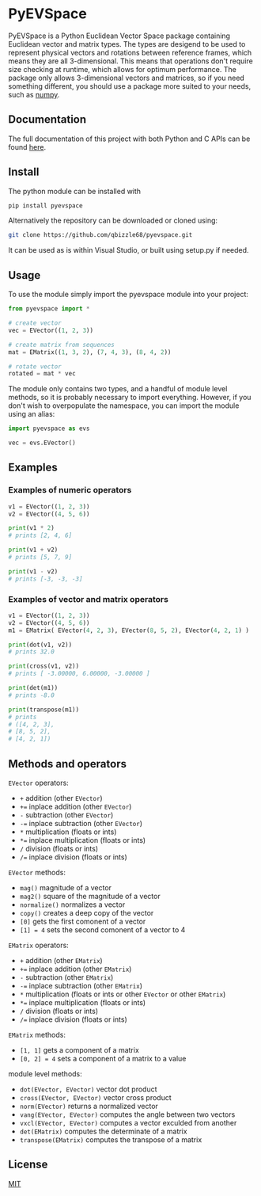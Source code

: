 # PyEVSpace

PyEVSpace is a Python Euclidean Vector Space package containing Euclidean vector and matrix types. The types
are desigend to be used to represent physical vectors and rotations between reference frames, which means they 
are all 3-dimensional. This means that operations don't require size checking at runtime, which allows for 
optimum performance. The package only allows 3-dimensional vectors and matrices, so if you need something 
different, you should use a package more suited to your needs, such as [numpy](https://numpy.org/).

## Documentation

The full documentation of this project with both Python and C APIs can be found [here](https://qbizzle68.github.io/pyevspace/html/index.html).

## Install

The python module can be installed with
```python
pip install pyevspace
```

Alternatively the repository can be downloaded or cloned using:
```bash
git clone https://github.com/qbizzle68/pyevspace.git
```
It can be used as is within Visual Studio, or built using setup.py if needed.

## Usage

To use the module simply import the pyevspace module into your project:
```python
from pyevspace import *

# create vector
vec = EVector((1, 2, 3))

# create matrix from sequences
mat = EMatrix((1, 3, 2), (7, 4, 3), (8, 4, 2))

# rotate vector
rotated = mat * vec
```
The module only contains two types, and a handful of module level methods, so it is probably necessary to import everything.
However, if you don't wish to overpopulate the namespace, you can import the module using an alias:
```python
import pyevspace as evs

vec = evs.EVector()
```

## Examples

### Examples of numeric operators
```python
v1 = EVector((1, 2, 3))
v2 = EVector((4, 5, 6))

print(v1 * 2)
# prints [2, 4, 6]

print(v1 + v2)
# prints [5, 7, 9]

print(v1 - v2)
# prints [-3, -3, -3]
```

### Examples of vector and matrix operators
```python
v1 = EVector((1, 2, 3))
v2 = EVector((4, 5, 6))
m1 = EMatrix( EVector(4, 2, 3), EVector(8, 5, 2), EVector(4, 2, 1) )

print(dot(v1, v2))
# prints 32.0

print(cross(v1, v2))
# prints [ -3.00000, 6.00000, -3.00000 ]

print(det(m1))
# prints -8.0

print(transpose(m1))
# prints 
# ([4, 2, 3],
# [8, 5, 2],
# [4, 2, 1])
```

## Methods and operators
`EVector` operators:
- `+` addition (other `EVector`)
- `+=` inplace addition (other `EVector`)
- `-` subtraction (other `EVector`)
- `-=` inplace subtraction (other `EVector`)
- `*` multiplication (floats or ints)
- `*=` inplace multiplication (floats or ints)
- `/` division (floats or ints)
- `/=` inplace division (floats or ints)

`EVector` methods:
- `mag()` magnitude of a vector
- `mag2()` square of the magnitude of a vector
- `normalize()` normalizes a vector
- `copy()` creates a deep copy of the vector
- `[0]` gets the first comonent of a vector
- `[1] = 4` sets the second comonent of a vector to 4

`EMatrix` operators:
- `+` addition (other `EMatrix`)
- `+=` inplace addition (other `EMatrix`)
- `-` subtraction (other `EMatrix`)
- `-=` inplace subtraction (other `EMatrix`)
- `*` multiplication (floats or ints or other `EVector` or other `EMatrix`)
- `*=` inplace multiplication (floats or ints)
- `/` division (floats or ints)
- `/=` inplace division (floats or ints)

`EMatrix` methods:
- `[1, 1]` gets a component of a matrix
- `[0, 2] = 4` sets a component of a matrix to a value

module level methods:
- `dot(EVector, EVector)` vector dot product
- `cross(EVector, EVector)` vector cross product
- `norm(EVector)` returns a normalized vector
- `vang(EVector, EVector)` computes the angle between two vectors
- `vxcl(EVector, EVector)` computes a vector exculded from another
- `det(EMatrix)` computes the determinate of a matrix
- `transpose(EMatrix)` computes the transpose of a matrix

## License
[MIT](https://choosealicense.com/licenses/mit/)
